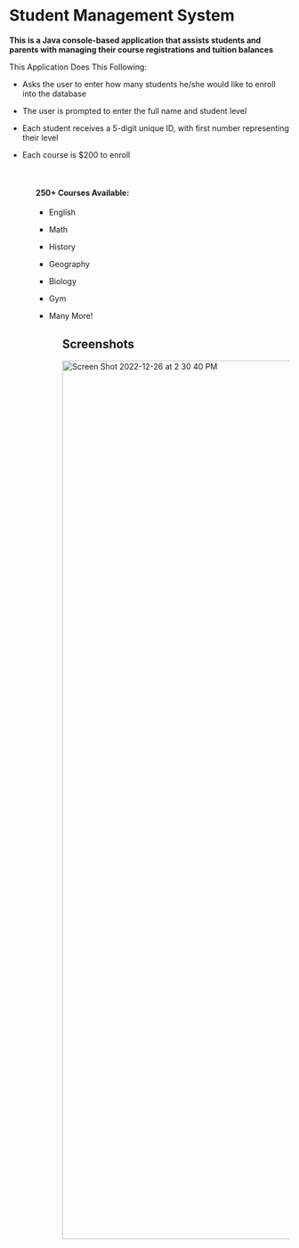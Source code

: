 # Student Management System 
**This is a Java console-based application that assists students and parents with managing their course registrations and tuition balances** 




 This Application Does This Following: 
 

<ul>
  <li><p>Asks the user to enter how many students he/she would like to enroll into the database</p></li>
  <li><p>The user is prompted to enter the full name and student level</p></li>
  <li><p>Each student receives a 5-digit unique ID, with first number representing their level</p></li>
  <li><p>Each course is $200 to enroll</p></li>

<ul>

<br>
<h4> 250+ Courses Available: </h4>
<ul>
  <li><p>English</p></li>
    <li><p>Math</p></li>
      <li><p>History</p></li>
        <li><p>Geography</p></li>
          <li><p>Biology</p></li> 
                <li><p></p>Gym<p></li>
                  <li><p>Many More!</p></li>
  
<ul>

## Screenshots


<img width="1578" alt="Screen Shot 2022-12-26 at 2 30 40 PM" src="https://user-images.githubusercontent.com/90009031/209580523-19e3db31-1ec6-430e-bcc9-18ff2ac2acdc.png">
